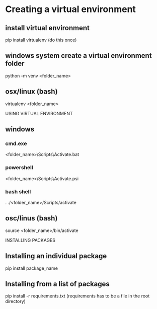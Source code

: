 # Creating a virtual environment

## install virtual environment

pip install virtualenv (do this once)

## windows system create a virtual environment folder

python -m venv <folder_name>

## osx/linux (bash)

virtualenv <folder_name>

USING VIRTUAL ENVIRONMENT

## windows

### cmd.exe

<folder_name>\Scripts\Activate.bat

### powershell

<folder_name>\Scripts\Activate.psi

### bash shell

. ./<folder_name>/Scripts/activate

## osc/linus (bash)

source <folder_name>/bin/activate

INSTALLING PACKAGES

## Installing an individual package

pip install package_name

## Installing from a list of packages

pip install -r requirements.txt (requirements has to be a file in the root directory)
